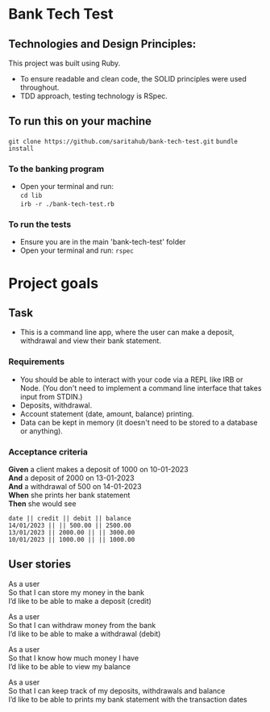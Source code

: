# Bank Tech Test

## Technologies and Design Principles:   
This project was built using Ruby. 
- To ensure readable and clean code, the SOLID principles were used throughout. 
- TDD approach, testing technology is RSpec. 


## To run this on your machine
`git clone https://github.com/saritahub/bank-tech-test.git`
`bundle install`

### To the banking program 
- Open your terminal and run: <br />
`cd lib` <br />
`irb -r ./bank-tech-test.rb`

### To run the tests
- Ensure you are in the main 'bank-tech-test' folder
- Open your terminal and run: 
`rspec`

# Project goals

## Task
- This is a command line app, where the user can make a deposit, withdrawal and view their bank statement. 

### Requirements

* You should be able to interact with your code via a REPL like IRB or Node.  (You don't need to implement a command line interface that takes input from STDIN.)
* Deposits, withdrawal.
* Account statement (date, amount, balance) printing.
* Data can be kept in memory (it doesn't need to be stored to a database or anything).

### Acceptance criteria

**Given** a client makes a deposit of 1000 on 10-01-2023  
**And** a deposit of 2000 on 13-01-2023  
**And** a withdrawal of 500 on 14-01-2023  
**When** she prints her bank statement  
**Then** she would see

```
date || credit || debit || balance
14/01/2023 || || 500.00 || 2500.00
13/01/2023 || 2000.00 || || 3000.00
10/01/2023 || 1000.00 || || 1000.00
```

## User stories
As a user<br />
So that I can store my money in the bank <br />
I’d like to be able to make a deposit (credit)

As a user<br />
So that I can withdraw money from the bank <br />
I’d like to be able to make a withdrawal (debit) 

As a user<br />
So that I know how much money I have<br />
I’d like to be able to view my balance 

As a user<br />
So that I can keep track of my deposits, withdrawals and balance<br />
I’d like to be able to prints my bank statement with the transaction dates


